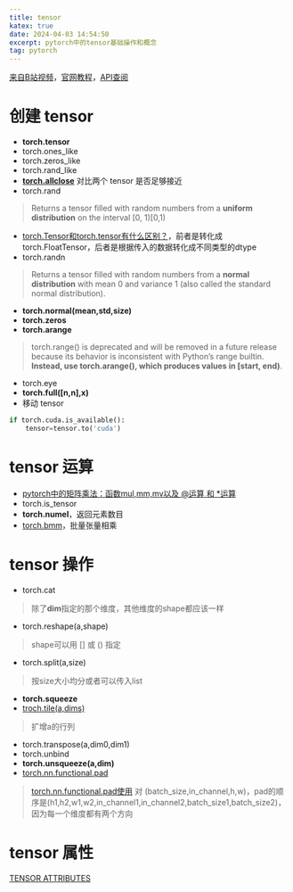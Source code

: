 ```yaml
---
title: tensor
katex: true
date: 2024-04-03 14:54:50
excerpt: pytorch中的tensor基础操作和概念
tag: pytorch
---
```


[来自B站视频](https://www.bilibili.com/video/BV1ov411M7xL/?spm_id_from=333.999.0.0&vd_source=6c26f427606a59575440e9bc6cec44af)，[官网教程](https://pytorch.org/tutorials/beginner/basics/tensorqs_tutorial.html)，[API查阅](https://pytorch.org/docs/stable/torch.html)

# 创建 tensor
- **torch.tensor**
- torch.ones_like
- torch.zeros_like
- torch.rand_like
- **[torch.allclose](https://pytorch.org/docs/stable/generated/torch.allclose.html#torch-allclose)** 对比两个 tensor 是否足够接近
- torch.rand
> Returns a tensor filled with random numbers from a **uniform distribution** on the interval [0, 1)[0,1)
- [torch.Tensor和torch.tensor有什么区别？](https://blog.csdn.net/qimo601/article/details/109691368)，前者是转化成torch.FloatTensor，后者是根据传入的数据转化成不同类型的dtype
- torch.randn
> 	Returns a tensor filled with random numbers from a **normal distribution** with mean 0 and variance 1 (also called the standard normal distribution).
- **torch.normal(mean,std,size)**
- **torch.zeros**
- **torch.arange**
>torch.range() is deprecated and will be removed in a future release because its behavior is inconsistent with Python’s range builtin. **Instead, use torch.arange(), which produces values in [start, end)**.
- torch.eye
- **torch.full([n,n],x)**
- 移动 tensor
```python
if torch.cuda.is_available():
	tensor=tensor.to('cuda')
```
# tensor 运算
- [pytorch中的矩阵乘法：函数mul,mm,mv以及 @运算 和 *运算](https://blog.csdn.net/beauthy/article/details/121103704)
- torch.is_tensor
- **torch.numel**，返回元素数目
- [torch.bmm](https://pytorch.org/docs/stable/generated/torch.bmm.html#torch.bmm)，批量张量相乘

# tensor 操作
- torch.cat
 > 除了**dim**指定的那个维度，其他维度的shape都应该一样
- torch.reshape(a,shape)
> shape可以用 [] 或 () 指定
- torch.split(a,size)
> 按size大小均分或者可以传入list
- **torch.squeeze**
- [troch.tile(a,dims)](https://pytorch.org/docs/stable/generated/torch.tile.html#torch.tile)
> 扩增a的行列
- torch.transpose(a,dim0,dim1)
- torch.unbind
- **torch.unsqueeze(a,dim)**
- [torch.nn.functional.pad](https://pytorch.org/docs/stable/generated/torch.nn.functional.pad.html?highlight=pad#torch.nn.functional.pad) 
> [torch.nn.functional.pad使用](https://zhuanlan.zhihu.com/p/358599463)
> 对 (batch_size,in_channel,h,w)，pad的顺序是(h1,h2,w1,w2,in_channel1,in_channel2,batch_size1,batch_size2)，因为每一个维度都有两个方向
# tensor 属性
[TENSOR ATTRIBUTES](https://pytorch.org/docs/stable/tensor_attributes.html)

